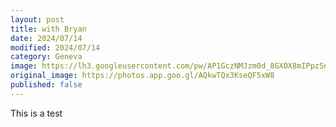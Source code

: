 ```yaml
---
layout: post
title: with Bryan
date: 2024/07/14
modified: 2024/07/14
category: Geneva
image: https://lh3.googleusercontent.com/pw/AP1GczNMJzm0d_8GXOX8mIPpzSd_CAPhpHVjuTQPWKHOvKEbzJtlAv8rBw_JkhSmUCaahcOA12CTYL26wIG3fEJivZ9aVAoXmnimw1uk0VLY7VQ6fG5dOkBu=s0-no
original_image: https://photos.app.goo.gl/AQkwTQx3KseQF5xW8
published: false
---
```



This is a test